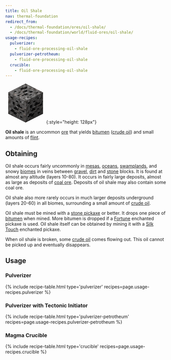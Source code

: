```yaml
---
title: Oil Shale
nav: thermal-foundation
redirect_from:
  - /docs/thermal-foundation/ores/oil-shale/
  - /docs/thermal-foundation/world/fluid-ores/oil-shale/
usage-recipes:
  pulverizer:
    - fluid-ore-processing-oil-shale
  pulverizer-petrotheum:
    - fluid-ore-processing-oil-shale
  crucible:
    - fluid-ore-processing-oil-shale
---
```


![Oil Shale](/assets/images/thermal-foundation/ore-fluid-crude-oil-gravel.png){:style="height: 128px"}


**Oil shale** is an uncommon [ore](https://minecraft.gamepedia.com/Ore) that
yields [bitumen](/docs/bitumen/) ([crude oil](/docs/crude-oil/)) and small
amounts of [flint](https://minecraft.gamepedia.com/Flint).


Obtaining
---------
Oil shale occurs fairly uncommonly in
[mesas](https://minecraft.gamepedia.com/Mesa),
[oceans](https://minecraft.gamepedia.com/Ocean),
[swamplands](https://minecraft.gamepedia.com/Swampland), and snowy
[biomes](https://minecraft.gamepedia.com/Biome) in veins between
[gravel](https://minecraft.gamepedia.com/Gravel),
[dirt](https://minecraft.gamepedia.com/Dirt) and
[stone](https://minecraft.gamepedia.com/Stone) blocks. It is found at almost any
altitude (layers 10-80). It occurs in fairly large deposits, almost as large as
deposits of [coal ore](https://minecraft.gamepedia.com/Coal_Ore). Deposits of
oil shale may also contain some coal ore.

Oil shale also more rarely occurs in much larger deposits underground (layers
20-60) in all biomes, surrounding a small amount of [crude
oil](/docs/crude-oil/).

Oil shale must be mined with a [stone
pickaxe](https://minecraft.gamepedia.com/Pickaxe) or better. It drops one piece
of [bitumen](/docs/bitumen/) when mined. More bitumen is dropped if a
[Fortune](https://minecraft.gamepedia.com/Fortune) enchanted pickaxe is used.
Oil shale itself can be obtained by mining it with a [Silk
Touch](https://minecraft.gamepedia.com/Silk_Touch) enchanted pickaxe.

When oil shale is broken, some [crude oil](/docs/crude-oil/) comes flowing out.
This oil cannot be picked up and eventually disappears.


Usage
-----

### Pulverizer
{% include recipe-table.html type='pulverizer' recipes=page.usage-recipes.pulverizer %}

### Pulverizer with Tectonic Initiator
{% include recipe-table.html type='pulverizer-petrotheum' recipes=page.usage-recipes.pulverizer-petrotheum %}

### Magma Crucible
{% include recipe-table.html type='crucible' recipes=page.usage-recipes.crucible %}
